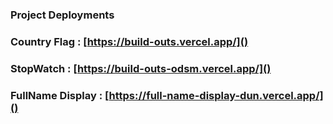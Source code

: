 ### Project Deployments

### Country Flag : [https://build-outs.vercel.app/]()

### StopWatch : [https://build-outs-odsm.vercel.app/]()

### FullName Display : [https://full-name-display-dun.vercel.app/]()
